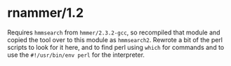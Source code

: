 rnammer/1.2
===========

Requires `hmmsearch` from `hmmer/2.3.2-gcc`, so recompiled that module and
copied the tool over to this module as `hmmsearch2`.  Rewrote a bit of the perl
scripts to look for it here, and to find perl using `which` for commands and to
use the `#!/usr/bin/env perl` for the interpreter.

